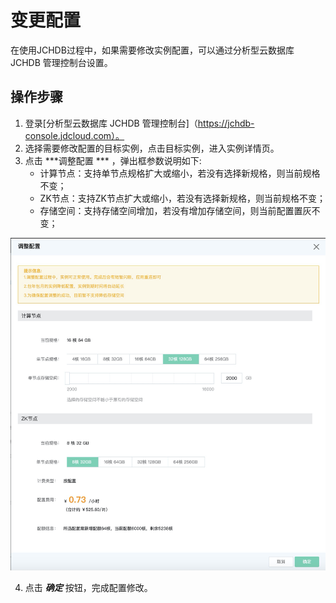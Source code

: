 # 变更配置
在使用JCHDB过程中，如果需要修改实例配置，可以通过分析型云数据库 JCHDB 管理控制台设置。 


## 操作步骤
1. 登录[分析型云数据库 JCHDB 管理控制台]（https://jchdb-console.jdcloud.com）。
2. 选择需要修改配置的目标实例，点击目标实例，进入实例详情页。
3. 点击 ***调整配置 *** ，弹出框参数说明如下:
    * 计算节点：支持单节点规格扩大或缩小，若没有选择新规格，则当前规格不变；
    * ZK节点：支持ZK节点扩大或缩小，若没有选择新规格，则当前规格不变；
    * 存储空间：支持存储空间增加，若没有增加存储空间，则当前配置置灰不变；


![变更配置](../../../../../image/JCHDB/updateIntance2.jpg)

4. 点击 ***确定*** 按钮，完成配置修改。


